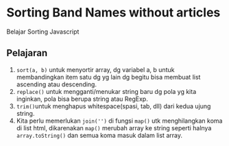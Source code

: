 # Sorting Band Names without articles

Belajar Sorting Javascript

## Pelajaran

1. ```sort(a, b)``` untuk menyortir array, dg variabel a, b untuk membandingkan item satu dg yg lain dg begitu bisa membuat list ascending atau descending.
2. ```replace()``` untuk mengganti/menukar string baru dg pola yg kita inginkan, pola bisa berupa string atau RegExp.
3. ```trim()```untuk menghapus whitespace(spasi, tab, dll) dari kedua ujung string.
4. Kita perlu memerlukan ```join('')``` di fungsi ```map()``` utk menghilangkan koma di list html, dikarenakan  ```map()``` merubah array ke string seperti halnya ```array.toString()``` dan semua koma masuk dalam list array.